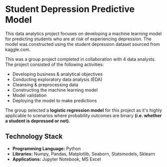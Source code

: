 # Student Depression Predictive Model
This data analytics project focuses on developing a machine learning model for predicting students who are at risk of experiencing depression. The model was constructed using the student depression dataset sourced from kaggle.com.  

This was a group project completed in collaboration with 4 data analysts. The project consisted of the following activities:

- Developing business & analytical objectives
- Conducting exploratory data analysis (EDA)
- Cleansing & preprocessing data
- Constructing the machine learning model
- Model validation
- Deploying the model to make predictions

The group selected a **logistic regression model** for this project as it's highly applicable to scenarios where probability outcomes are binary **(i.e. whether a student is depressed or not)**.  

## Technology Stack

- **Programming Language:**  Python
- **Libraries:**  Numpy, Pandas, Matplotlib, Seaborn, Statsmodels, Sklearn 
- **Applications:**  Jupyter Notebook, MS Excel


